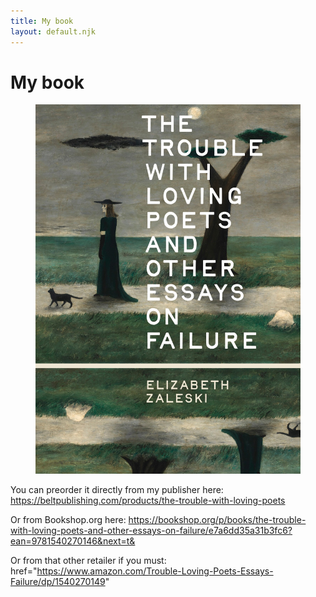 ```yaml
---
title: My book
layout: default.njk
---
```


# My book

<figure class="image">
  <img src="/assets/images/trouble-book.jpg" alt="Black and white photograph of Elizabeth Zaleski"/>
</figure>

You can preorder it directly from my publisher here: https://beltpublishing.com/products/the-trouble-with-loving-poets

Or from Bookshop.org here: https://bookshop.org/p/books/the-trouble-with-loving-poets-and-other-essays-on-failure/e7a6dd35a31b3fc6?ean=9781540270146&next=t&

Or from that other retailer if you must: href="https://www.amazon.com/Trouble-Loving-Poets-Essays-Failure/dp/1540270149"
